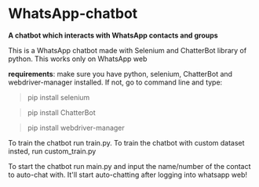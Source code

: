 # WhatsApp-chatbot
____________________________________________________________________________________A chatbot which interacts with WhatsApp contacts and groups____________________________________________________________________________________




This is a WhatsApp chatbot made with Selenium and ChatterBot library of python. This works only on WhatsApp web

__requirements__: 
make sure you have python, selenium, ChatterBot and webdriver-manager installed. If not, go to command line and type:

> pip install selenium

> pip install ChatterBot

> pip install webdriver-manager

To train the chatbot run train.py. To train the chatbot with custom dataset insted, run custom_train.py

To start the chatbot run main.py and input the name/number of the contact to auto-chat with. It'll start auto-chatting after logging into whatsapp web! 
